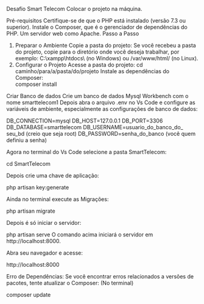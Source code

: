 Desafio Smart Telecom
Colocar o projeto na máquina.


Pré-requisitos
Certifique-se de que o PHP está instalado (versão 7.3 ou superior).
Instale o Composer, que é o gerenciador de dependências do PHP.
Um servidor web como Apache.
Passo a Passo
1. Preparar o Ambiente
Copie a pasta do projeto: Se você recebeu a pasta do projeto, copie para o diretório onde você deseja trabalhar, por exemplo: C:\xampp\htdocs\ (no Windows) ou /var/www/html/ (no Linux).
2. Configurar o Projeto
Acesse a pasta do projeto:
cd caminho/para/a/pasta/do/projeto
Instale as dependências do Composer:	
composer install

Criar Banco de dados
Crie um banco de dados Mysql Workbench com o nome smarttelecom1
Depois abra o arquivo .env no Vs Code e configure as variáveis de ambiente, especialmente as configurações de banco de dados: 

DB_CONNECTION=mysql
DB_HOST=127.0.0.1
DB_PORT=3306
DB_DATABASE=smarttelecom
DB_USERNAME=usuario_do_banco_do_ seu_bd (creio que seja root)
DB_PASSWORD=senha_do_banco (você quem definiu a senha)


Agora no terminal do Vs Code selecione a pasta SmartTelecom:

cd SmartTelecom

Depois crie uma chave de aplicação:

php artisan key:generate

Ainda no terminal execute as Migrações:

php artisan migrate

Depois é só iniciar o servidor:

php artisan serve
O comando acima iniciará o servidor em http://localhost:8000.

Abra seu navegador e acesse:

http://localhost:8000




Erro de Dependências: 
Se você encontrar erros relacionados a versões de pacotes, tente atualizar o Composer:
(No terminal)

composer update
